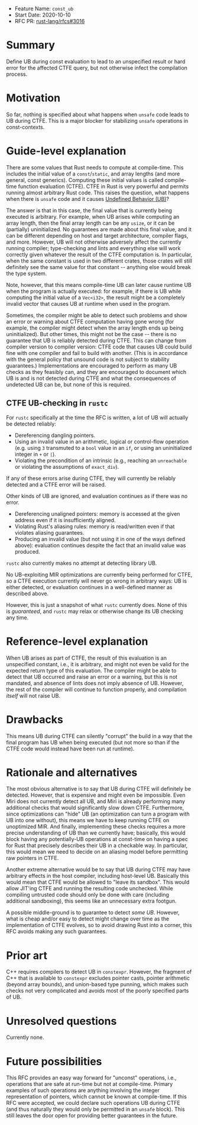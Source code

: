 - Feature Name: `const_ub`
- Start Date: 2020-10-10
- RFC PR: [rust-lang/rfcs#3016](https://github.com/rust-lang/rfcs/pull/3016)

# Summary
[summary]: #summary

Define UB during const evaluation to lead to an unspecified result or hard error for the affected CTFE query, but not otherwise infect the compilation process.

# Motivation
[motivation]: #motivation

So far, nothing is specified about what happens when `unsafe` code leads to UB during CTFE.
This is a major blocker for stabilizing `unsafe` operations in const-contexts.

# Guide-level explanation
[guide-level-explanation]: #guide-level-explanation

There are some values that Rust needs to compute at compile-time.
This includes the initial value of a `const`/`static`, and array lengths (and more general, const generics).
Computing these initial values is called compile-time function evaluation (CTFE).
CTFE in Rust is very powerful and permits running almost arbitrary Rust code.
This raises the question, what happens when there is `unsafe` code and it causes [Undefined Behavior (UB)][UB]?

The answer is that in this case, the final value that is currently being executed is arbitrary.
For example, when UB arises while computing an array length, then the final array length can be any `usize`, or it can be (partially) uninitialized.
No guarantees are made about this final value, and it can be different depending on host and target architecture, compiler flags, and more.
However, UB will not otherwise adversely affect the currently running compiler; type-checking and lints and everything else will work correctly given whatever the result of the CTFE computation is.
In particular, when the same constant is used in two different crates, those crates will still definitely see the same value for that constant -- anything else would break the type system.

Note, however, that this means compile-time UB can later cause runtime UB when the program is actually executed:
for example, if there is UB while computing the initial value of a `Vec<i32>`, the result might be a completely invalid vector that causes UB at runtime when used in the program.

Sometimes, the compiler might be able to detect such problems and show an error or warning about CTFE computation having gone wrong (for example, the compiler might detect when the array length ends up being uninitialized).
But other times, this might not be the case -- there is no guarantee that UB is reliably detected during CTFE.
This can change from compiler version to compiler version: CTFE code that causes UB could build fine with one compiler and fail to build with another.
(This is in accordance with the general policy that unsound code is not subject to stability guarantees.)
Implementations are encouraged to perform as many UB checks as they feasibly can, and they are encouraged to document which UB is and is not detected during CTFE and what the consequences of undetected UB can be, but none of this is required.

## CTFE UB-checking in `rustc`

For `rustc` specifically at the time the RFC is written, a lot of UB will actually be detected reliably:
* Dereferencing dangling pointers.
* Using an invalid value in an arithmetic, logical or control-flow operation (e.g. using `3` transmuted to a `bool` value in an `if`, or using an uninitialized integer in `+` or `|`).
* Violating the precondition of an intrinsic (e.g., reaching an `unreachable` or violating the assumptions of `exact_div`).

If any of these errors arise during CTFE, they will currently be reliably detected and a CTFE error will be raised.

Other kinds of UB are ignored, and evaluation continues as if there was no error.
* Dereferencing unaligned pointers: memory is accessed at the given address even if it is insufficiently aligned.
* Violating Rust's aliasing rules: memory is read/written even if that violates aliasing guarantees.
* Producing an invalid value (but not using it in one of the ways defined above): evaluation continues despite the fact that an invalid value was produced.

`rustc` also currently makes no attempt at detecting library UB.

No UB-exploiting MIR optimizations are currently being performed for CTFE, so a CTFE execution currently will never go wrong in arbitrary ways: UB is either detected, or evaluation continues in a well-defined manner as described above.

However, this is just a snapshot of what `rustc` currently does.
None of this is *guaranteed*, and `rustc` may relax or otherwise change its UB checking any time.

[UB]: https://doc.rust-lang.org/reference/behavior-considered-undefined.html

# Reference-level explanation
[reference-level-explanation]: #reference-level-explanation

When UB arises as part of CTFE, the result of this evaluation is an unspecified constant, i.e., it is arbitrary, and might not even be valid for the expected return type of this evaluation.
The compiler might be able to detect that UB occurred and raise an error or a warning, but this is not mandated, and absence of lints does not imply absence of UB.
However, the rest of the compiler will continue to function properly, and compilation *itself* will not raise UB.

# Drawbacks
[drawbacks]: #drawbacks

This means UB during CTFE can silently "corrupt" the build in a way that the final program has UB when being executed
(but not more so than if the CTFE code would instead have been run at runtime).

# Rationale and alternatives
[rationale-and-alternatives]: #rationale-and-alternatives

The most obvious alternative is to say that UB during CTFE will definitely be detected.
However, that is expensive and might even be impossible.
Even Miri does not currently detect all UB, and Miri is already performing many additional checks that would significantly slow down CTFE.
Furthermore, since optimizations can "hide" UB (an optimization can turn a program with UB into one without), this means we have to keep running CTFE on unoptimized MIR.
And finally, implementing these checks requires a more precise understanding of UB than we currently have; basically, this would block having any potentially-UB operations at const-time on having a spec for Rust that precisely describes their UB in a checkable way.
In particular, this would mean we need to decide on an aliasing model before permitting raw pointers in CTFE.

Another extreme alternative would be to say that UB during CTFE may have arbitrary effects in the host compiler, including host-level UB.
Basically this would mean that CTFE would be allowed to "leave its sandbox".
This would allow JIT'ing CTFE and running the resulting code unchecked.
While compiling untrusted code should only be done with care (including additional sandboxing), this seems like an unnecessary extra footgun.

A possible middle-ground is to guarantee to detect *some UB*.
However, what is cheap and/or easy to detect might change over time as the implementation of CTFE evolves, so to avoid drawing Rust into a corner, this RFC avoids making any such guarantees.

# Prior art
[prior-art]: #prior-art

C++ requires compilers to detect UB in `constexpr`.
However, the fragment of C++ that is available to `constexpr` excludes pointer casts, pointer arithmetic (beyond array bounds), and union-based type punning, which makes such checks not very complicated and avoids most of the poorly specified parts of UB.

# Unresolved questions
[unresolved-questions]: #unresolved-questions

Currently none.

# Future possibilities
[future-possibilities]: #future-possibilities

This RFC provides an easy way forward for "unconst" operations, i.e., operations that are safe at run-time but not at compile-time.
Primary examples of such operations are anything involving the integer representation of pointers, which cannot be known at compile-time.
If this RFC were accepted, we could declare such operations UB during CTFE (and thus naturally they would only be permitted in an `unsafe` block).
This still leaves the door open for providing better guarantees in the future.
